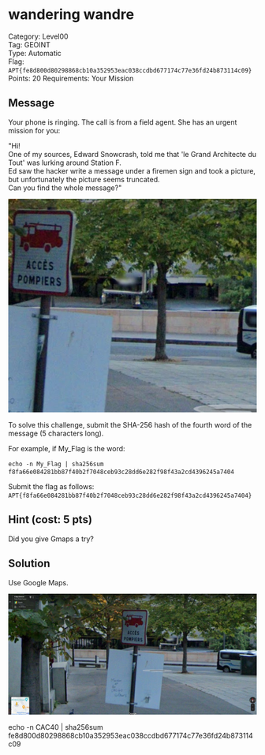 # wandering wandre

Category: Level00  
Tag: GEOINT  
Type: Automatic  
Flag: `APT{fe8d800d80298868cb10a352953eac038ccdbd677174c77e36fd24b873114c09}`  
Points: 20
Requirements: Your Mission

## Message

Your phone is ringing. The call is from a field agent. She has an urgent mission for you:

"Hi!  
One of my sources, Edward Snowcrash, told me that 'le Grand Architecte du Tout' was lurking around Station F.  
Ed saw the hacker write a message under a firemen sign and took a picture, but unfortunately the picture seems truncated.  
Can you find the whole message?"

<p align="center">
  <img src="wander_hint.png" alt="Gmap street" width="700" />
</p>

To solve this challenge, submit the SHA-256 hash of the fourth word of the message (5 characters long).

For example, if My_Flag is the word:
```
echo -n My_Flag | sha256sum
f8fa66e084281bb87f40b2f7048ceb93c28dd6e282f98f43a2cd4396245a7404
```

Submit the flag as follows:  
`APT{f8fa66e084281bb87f40b2f7048ceb93c28dd6e282f98f43a2cd4396245a7404}`

## Hint (cost: 5 pts)

Did you give Gmaps a try?

## Solution

Use Google Maps.

<p align="center">
  <img src="solution-message.png" alt="Full message" width="700" />
</p>

echo -n CAC40 | sha256sum 
fe8d800d80298868cb10a352953eac038ccdbd677174c77e36fd24b873114c09

